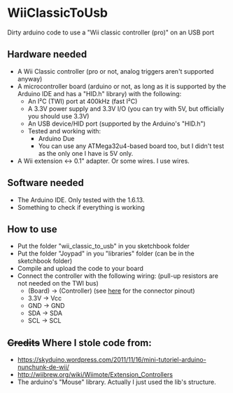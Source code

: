 # WiiClassicToUsb
Dirty arduino code to use a "Wii classic controller (pro)" on an USB port

## Hardware needed
 * A Wii Classic controller (pro or not, analog triggers aren't supported anyway)
 * A microcontroller board (arduino or not, as long as it is supported by the Arduino IDE and has a "HID.h" library) with the following:
   * An I²C (TWI) port at 400kHz (fast I²C)
   * A 3.3V power supply and 3.3V I/O (you can try with 5V, but officially you should use 3.3V)
   * An USB device/HID port (supported by the Arduino's "HID.h")
   * Tested and working with:
     * Arduino Due
     * You can use any ATMega32u4-based board too, but I didn't test as the only one I have is 5V only.
 * A Wii extension <-> 0.1" adapter. Or some wires. I use wires.

## Software needed
 * The Arduino IDE. Only tested with the 1.6.13.
 * Something to check if everything is working

## How to use
 * Put the folder "wii_classic_to_usb" in you sketchbook folder
 * Put the folder "Joypad" in you "libraries" folder (can be in the sketchbook folder)
 * Compile and upload the code to your board
 * Connect the controller with the following wiring: (pull-up resistors are not needed on the TWI bus)
   * (Board) -> (Controller) (see [here](http://wiibrew.org/wiki/Wiimote/Extension_Controllers) for the connector pinout)
   * 3.3V    -> Vcc
   * GND     -> GND
   * SDA     -> SDA
   * SCL     -> SCL
 
## ~~Credits~~ Where I stole code from:
 * https://skyduino.wordpress.com/2011/11/16/mini-tutoriel-arduino-nunchunk-de-wii/
 * http://wiibrew.org/wiki/Wiimote/Extension_Controllers
 * The arduino's "Mouse" library. Actually I just used the lib's structure.
